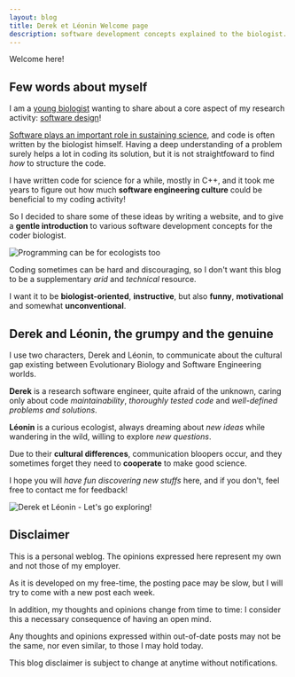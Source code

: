 ```yaml
---
layout: blog
title: Derek et Léonin Welcome page
description: software development concepts explained to the biologist.
---
```


Welcome here!

## Few words about myself

I am a [young biologist](../index.md) wanting to share
about a core aspect of my research activity: [software design](https://en.wikipedia.org/wiki/Software_design)!

[Software plays an important role in sustaining science](https://rse.ac.uk/about/why-research-needs-rses/),
and code is often written by the biologist himself. Having a deep understanding of
a problem surely helps a lot in coding its solution, but it is not straightfoward
to find *how* to structure the code.

I have written code for science for a while, mostly in C++, and it took me
years to figure out how much **software engineering culture**
could be beneficial to my coding activity!

So I decided to share some of these ideas by writing a website, and to give a
**gentle introduction** to various software development concepts for the coder biologist.

![Programming can be for ecologists too]({{site.url}}/pictures/coding_nature.jpg)

Coding sometimes can be hard and discouraging, so I don't want this blog to be a
supplementary *arid* and *technical* resource.

I want it to be **biologist-oriented**, **instructive**, but also **funny**, **motivational** and somewhat **unconventional**.

## Derek and Léonin, the grumpy and the genuine

I use two characters, Derek and Léonin, to communicate about the cultural gap
existing between Evolutionary Biology and Software Engineering worlds.

**Derek** is a research software engineer, quite afraid of the unknown,
caring only about code *maintainability*, *thoroughly tested code* and *well-defined problems
and solutions*.

**Léonin** is a curious ecologist, always dreaming about *new ideas* while wandering
in the wild, willing to explore *new questions*.

Due to their **cultural differences**, communication bloopers occur,
and they sometimes forget they need to **cooperate** to make good science.

I hope you will *have fun discovering new stuffs* here, and if you don't,
feel free to contact me for feedback!

![Derek et Léonin - Let's go exploring!]( {{site.url}}/draw/lets_go_exploring.png)

## Disclaimer

This is a personal weblog. The opinions expressed here represent my own and not those of my employer.

As it is developed on my free-time, the posting pace may be slow, but I will try to come
with a new post each week.

In addition, my thoughts and opinions change from time to time: I consider this
a necessary consequence of having an open mind.

Any thoughts and opinions expressed within out-of-date posts may not be the same,
nor even similar, to those I may hold today.

This blog disclaimer is subject to change at anytime without notifications.
